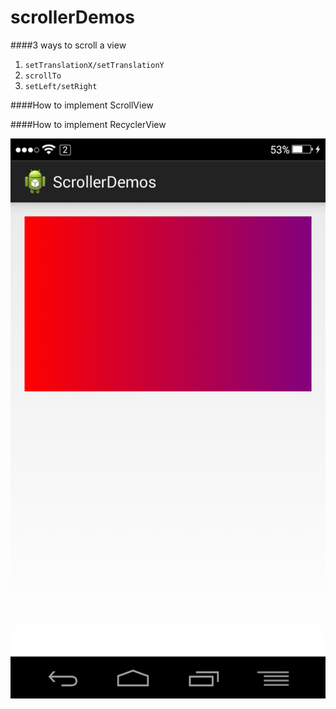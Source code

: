 scrollerDemos
===
####3 ways to scroll a view
1. `setTranslationX/setTranslationY` 
2. `scrollTo`
3. `setLeft/setRight`

####How to implement ScrollView

####How to implement RecyclerView

![](https://github.com/DroidDemos/ScrollerDemos/blob/master/artwork/scroll.png)
